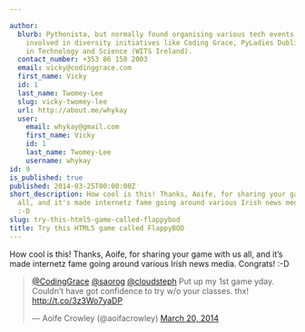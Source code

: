 ```yaml
---

author:
  blurb: Pythonista, but normally found organising various tech events, and now heavily
    involved in diversity initiatives like Coding Grace, PyLadies Dublin, and Women
    in Technology and Science (WITS Ireland).
  contact_number: +353 86 150 2003
  email: vicky@codinggrace.com
  first_name: Vicky
  id: 1
  last_name: Twomey-Lee
  slug: vicky-twomey-lee
  url: http://about.me/whykay
  user:
    email: whykay@gmail.com
    first_name: Vicky
    id: 1
    last_name: Twomey-Lee
    username: whykay
id: 9
is_published: true
published: 2014-03-25T00:00:00Z
short_description: How cool is this! Thanks, Aoife, for sharing your game with us
  all, and it's made internetz fame going around various Irish news media. Congrats!
  :-D
slug: try-this-html5-game-called-flappybod
title: Try this HTML5 game called FlappyBOD
---
```


<p>How cool is this! Thanks, Aoife, for sharing your game with us all, and it&#8217;s made internetz fame going around various Irish news media. Congrats! :-D</p>
<blockquote class="twitter-tweet">
<p><a href="https://twitter.com/CodingGrace">@CodingGrace</a> <a href="https://twitter.com/saorog">@saorog</a> <a href="https://twitter.com/cloudsteph">@cloudsteph</a> Put up my 1st game yday. Couldn&#8217;t have got confidence to try w/o your classes. thx! <a href="http://t.co/3z3Wo7yaDP">http://t.co/3z3Wo7yaDP</a></p>
— Aoife Crowley (@aoifacrowley) <a href="https://twitter.com/aoifacrowley/statuses/446603142118273024">March 20, 2014</a></blockquote>
<script charset="utf-8" src="//platform.twitter.com/widgets.js" type="text/javascript"></script>